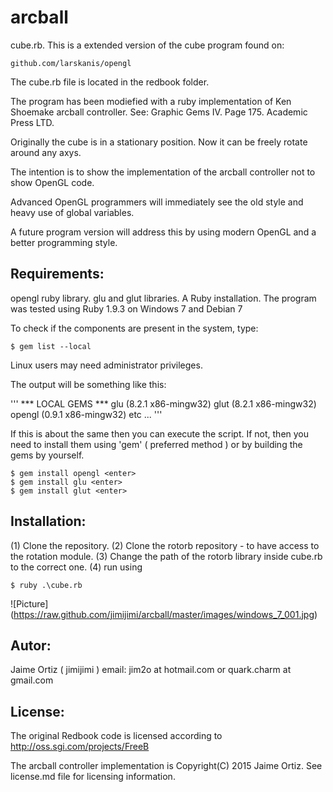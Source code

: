 arcball
=======

cube.rb. This is a extended version of the cube program found on:
    
	github.com/larskanis/opengl

The cube.rb file is located in the redbook folder.
	
The program has been modiefied with a ruby implementation of Ken Shoemake arcball controller.
See: Graphic Gems IV. Page 175. Academic Press LTD. 

Originally the cube is in a stationary position. Now it can be freely rotate around any axys.

The intention is to show the implementation of the arcball controller not to show OpenGL code. 

Advanced OpenGL programmers will immediately see the old style and heavy use of global variables.

A future program version will address this by using modern OpenGL and a better programming style.


Requirements:
-------------

opengl ruby library.
glu and glut libraries.
A Ruby installation.
The program was tested using Ruby 1.9.3 on Windows 7 and Debian 7


To check if the components are present in the system, type:

	$ gem list --local

Linux users may need administrator privileges.

The output will be something like this:

'''
*** LOCAL GEMS ***
glu (8.2.1 x86-mingw32)
glut (8.2.1 x86-mingw32)
opengl (0.9.1 x86-mingw32)
etc ...
'''

If this is about the same then you can execute the script.
If not, then you need to install them using 'gem' ( preferred method ) or by building the gems by yourself.

	$ gem install opengl <enter>
	$ gem install glu <enter>
	$ gem install glut <enter>

Installation:
-------------

(1) Clone the repository.
(2) Clone the rotorb repository - to have access to the rotation module.
(3) Change the path of the rotorb library inside cube.rb to the correct one.
(4) run using
	
	$ ruby .\cube.rb

![Picture] (https://raw.github.com/jimijimi/arcball/master/images/windows_7_001.jpg)	
	
	
Autor:
------

Jaime Ortiz ( jimijimi ) email: jim2o at hotmail.com or quark.charm at gmail.com	
	
	
License:
--------

The original Redbook code is licensed according to http://oss.sgi.com/projects/FreeB

The arcball controller implementation is Copyright(C) 2015 Jaime Ortiz.
See license.md file for licensing information.	
